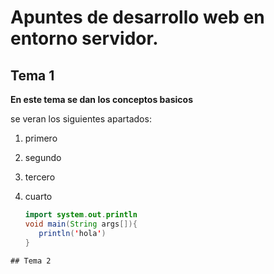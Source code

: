  # Apuntes de desarrollo web en entorno servidor.

 ## Tema 1 
**En este tema se dan los conceptos basicos**

se veran los siguientes apartados:

1. primero
2. segundo
3. tercero
4. cuarto


   ```Java
   import system.out.println
   void main(String args[]){
      println('hola')
   }
  ```
 ## Tema 2
